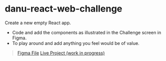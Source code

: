# danu-react-web-challenge
Create a new empty React app.
- Code and add the components as illustrated in the Challenge screen in Figma.
- To play around and add anything you feel would be of value.


> [Figma File](https://tinyurl.com/mfk4mp4c)
> [Live Project (work in progress)](https://danu-react-web-challenge.vercel.app/)
